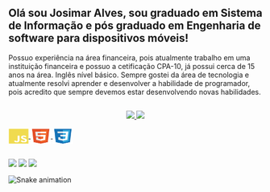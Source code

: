 ## Olá sou Josimar Alves, sou graduado em Sistema de Informação e pós graduado em Engenharia de software para dispositivos móveis!
Possuo experiência na área financeira, pois atualmente trabalho em uma instituição financeira e possuo a cetificação CPA-10, já possui cerca de 15 anos na área.
Inglês nível básico.
Sempre gostei da área de tecnologia e atualmente resolvi aprender e desenvolver a habilidade de programador, pois acredito que sempre devemos estar desenvolvendo novas habilidades.

##

<div align="center">
  <a href="https://github.com/josimar1628">
  <img height="140em" src="https://github-readme-stats.vercel.app/api?username=josimar1628&show_icons=true&theme=tokyonight&include_all_commits=true&count_private=true"/>
  <img height="140em" src="https://github-readme-stats.vercel.app/api/top-langs/?username=josimar1628&layout=compact&langs_count=7&theme=tokyonight"/>
</div>
<div style="display: inline_block"><br>
  <img align="center" alt="jdev-Js" height="30" width="40" src="https://raw.githubusercontent.com/devicons/devicon/master/icons/javascript/javascript-plain.svg">
  <img align="center" alt="jdev-HTML" height="30" width="40" src="https://raw.githubusercontent.com/devicons/devicon/master/icons/html5/html5-original.svg">
  <img align="center" alt="jdev-CSS" height="30" width="40" src="https://raw.githubusercontent.com/devicons/devicon/master/icons/css3/css3-original.svg">
</div>
  
  ##
 
<div> 
    <a href="https://instagram.com/josimaralvesbispo" target="_blank"><img src="https://img.shields.io/badge/-Instagram-%23E4405F?style=for-the-badge&logo=instagram&logoColor=white" target="_blank"></a>
 	  <a href = "mailto:josimar.ab@gmail.com"><img src="https://img.shields.io/badge/Gmail-D14836?style=for-the-badge&logo=gmail&logoColor=white" target="_blank"></a>
    <a href="https://www.linkedin.com/in/josimar-jdev" target="_blank"><img src="https://img.shields.io/badge/-LinkedIn-%230077B5?style=for-the-badge&logo=linkedin&logoColor=white" target="_blank"></a> 
 
  ![Snake animation](https://github.com/josimar1628/josimar1628/blob/output/github-contribution-grid-snake.svg)
 
</div>
